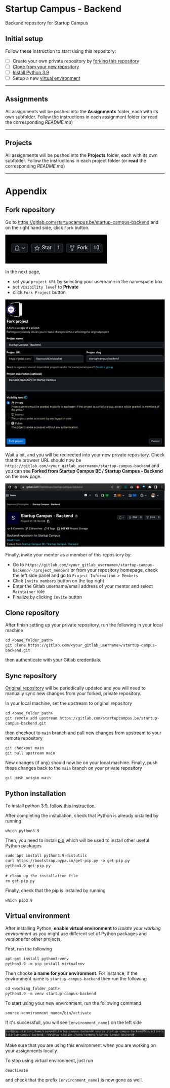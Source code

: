 # Startup Campus - Backend

Backend repository for Startup Campus

## Initial setup

Follow these instruction to start using this repository:

- [ ] Create your own private repository by [forking this repository](https://gitlab.com/startupcampus.be/startup-campus-backend#fork-repository)
- [ ] [Clone from your new repository](https://gitlab.com/startupcampus.be/startup-campus-backend#clone-repository)
- [ ] [Install Python 3.9](https://gitlab.com/startupcampus.be/startup-campus-backend#python-installation)
- [ ] Setup a new [virtual environment](https://gitlab.com/startupcampus.be/startup-campus-backend#python-installation)
***

## Assignments

All assignments will be pushed into the **Assignments** folder, each with its own subfolder. Follow the instructions in each assignment folder (or read the corresponding *README.md*)

*** 

## Projects

All assignments will be pushed into the **Projects** folder, each with its own subfolder. Follow the instructions in each project folder (or **read** the corresponding *README.md*)

***

# Appendix

## Fork repository

Go to https://gitlab.com/startupcampus.be/startup-campus-backend and on the right hand side, click `Fork` button.

![](/images/fork-button.png)

In the next page, 
- set your `project URL` by selecting your username in the namespace box
- set `Visibility level` to **Private**
- click `Fork Project` button

![](/images/fork-project-creation.png)

Wait a bit, and you will be redirected into your new private repository. Check that the browser URL should now be `https://gitlab.com/<your_gitlab_username>/startup-campus-backend` and you can see **Forked from Startup Campus BE / Startup Campus - Backend** on the new page.

![](/images/fork-project-done.png)

Finally, invite your mentor as a member of this repository by:
- Go to `https://gitlab.com/<your_gitlab_username>/startup-campus-backend/-/project_members` or from your repository homepage, check the left side panel and go to `Project Information > Members`
- Click `Invite members` button on the top right
- Enter the Gitlab username/email address of your mentor and select `Maintainer` role
- Finalize by clicking `Invite` button

## Clone repository

After finish setting up your private repository, run the following in your local machine
```
cd <base_folder_path>
git clone https://gitlab.com/<your_gitlab_username>/startup-campus-backend.git
```
then authenticate with your Gitlab credentials.

## Sync repository

[Original repository](https://gitlab.com/startupcampus.be/startup-campus-backend) will be periodically updated and you will need to manually sync new changes from your forked, private repository.

In your local machine, set the upstream to original repository
```
cd <base_folder_path>
git remote add upstream https://gitlab.com/startupcampus.be/startup-campus-backend.git

```

then checkout to `main` branch and pull new changes from upstream to your remote repository
```
git checkout main
git pull upstream main
```

New changes (if any) should now be on your local machine. Finally, push these changes back to the `main` branch on your private repository
```
git push origin main
```

## Python installation

To install python 3.9, [follow this instruction](https://linuxhint.com/install-python-ubuntu-22-04/).

After completing the installation, check that Python is already installed by running
```
which python3.9
```

Then, you need to install [pip](https://pypi.org/project/pip/) which will be used to install other useful Python packages
```
sudo apt install python3.9-distutils
curl https://bootstrap.pypa.io/get-pip.py -o get-pip.py
python3.9 get-pip.py

# clean up the installation file
rm get-pip.py
```

Finally, check that the pip is installed by running
```
which pip3.9
```

## Virtual environment

After installing Python, **enable virtual environment** to *isolate your working environment* as you might use different set of Python packages and versions for other projects.

First, run the following
```
apt-get install python3-venv
python3.9 -m pip install virtualenv
```
Then choose **a name for your environment**. For instance, if the environment name is `startup-campus-backend` then run the following
```
cd <working_folder_path>
python3.9 -m venv startup-campus-backend
```

To start using your new environment, run the following command
```
source <environment_name>/bin/activate
```
If it's successfull, you will see `[environment_name]` on the left side 

![](/images/verify-venv-activation.png)

Make sure that you are using this environment when you are working on your assignments locally.

To stop using virtual environment, just run
```
deactivate
```
and check that the prefix `[environment_name]` is now gone as well.